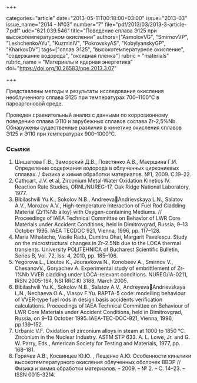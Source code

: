 +++

categories="article"
date="2013-05-11T00:18:00+03:00"
issue="2013-03"
issue_name="2014 - №03"
number="7"
file="pdf/2013/03/2013-3-article-7.pdf"
udc="621.039.546"
title="Поведение сплава Э125 при высокотемпературном окислении"
authors=["AsmolovVG", "SmirnovVP", "LeshchenkoAYu", "KuzminIV", "PokrovskyAS", "KobylyanskyGP", "KharkovDV"]
tags=["сплав Э125", "высокотемпературное окисление", "содержание водорода", "оксидная пленка"]
rubric = "materials"
rubric_name = "Материалы и ядерная энергетика"
doi="https://doi.org/10.26583/npe.2013.3.07"

+++

Представлены методы и результаты исследования окисления необлученного сплава Э125 при температурах 700–1100°С в пароаргоновой среде.

Проведен сравнительный анализ с данными по коррозионному поведению сплава Э110 и зарубежных сплавов состава Zr-2,5%Nb. Обнаружены существенные различия в кинетике окисления сплавов Э125 и Э110 при температурах 900–1000°С.

### Ссылки

1. Шишалова Г.В., Заморский Д.В., Повстянко А.В., Маершина Г.И. Определение содержания водорода в облученных циркониевых сплавах. / Физика и химия обработки материалов. №1, 2009. С.19–22.
2. Cathcart, J.V. et al, Zirconium Metal-Water Oxidation Kinetics IV. Reaction Rate Studies, ORNL/NUREG-17, Oak Ridge National Laboratory, 1977.
3. Bibilashvili Yu.K., Sokolov N.B., AndreevaAndrievskaya L.N., Salatov A.V., Morozov A.V., High-temperature Interaction of Fuel Rod Cladding Material (Zr1%Nb alloy) with Oxygen-containing Mediums. // Proceedings of IAEA Technical Committee on Behavior of LWR Core Materials under Accident Conditions, held in Dimitrovgrad, Russia, 9–13 October 1995. IAEA TECDOC 921, Vienna, 1996, pp. 117–128.
4. Maria Mihalache, Vasile Radu, Dumitru Ohai, Margarit Pavelescu. Study on the microstructural changes in Zr-2.5Nb due to the LOCA thermal transients. University POLITEHNICA of Bucharest Scientific Bulletin, Series B, Vol. 72, Iss. 4, 2010, pp. 185–196.
5. Yegorova L., Lioutov K., Jouravkova N., Konobeev A., Smirnov V., ChesanovV., Goryachev A. Experimental study of embrittlement of Zr-1%Nb VVER cladding under LOCA-relevant conditions. NUREG/IA-0211, IRSN 2005-194, NSI RRC KI 3188, March 2005.
6. Bibilashvili Yu.K., Sokolov N.B., Salatov A.V., AndreyevaAndrievskaya L.N., Nechaeva O.A., Vlasov F.Yu. RAPTA-5 code: modelling behaviour of VVER-type fuel rods in design basis accidents verification calculations. Proceedings of IAEA Technical Committee on Behaviour of LWR Core Materials under Accident Conditions, held in Dimitrovgrad, Russia, on 9–13 October 1995. IAEA-TEC-DOC-921, Vienna, 1996, pp.139–152.
7. Urbanic V.F. Oxidation of zirconium alloys in steam at 1000 to 1850 °C. Zirconium in the Nuclear Industry. ASTM STP 633. A. L. Lowe, Jr. and G. W. Parry, Eds., American Society for Testing and Materials, 1977, pp. 168–181.
8. Горячев А.В., Косвинцев Ю.Ю. , Лещенко А.Ю. Особенности кинетики высокотемпературного окисления облученных оболочек ВВЭР // Физика и химия обработки материалов. – 2009. – № 2. – С. 14–23. – ISSN 0015-3214.
